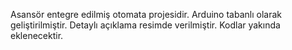 Asansör entegre edilmiş otomata projesidir. Arduino tabanlı olarak geliştirilmiştir. Detaylı açıklama resimde verilmiştir. Kodlar yakında eklenecektir.
